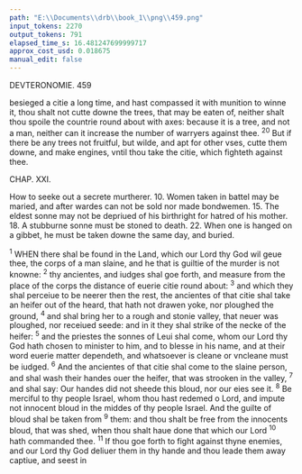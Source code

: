 ```yaml
---
path: "E:\\Documents\\drb\\book_1\\png\\459.png"
input_tokens: 2270
output_tokens: 791
elapsed_time_s: 16.481247699999717
approx_cost_usd: 0.018675
manual_edit: false
---
```

DEVTERONOMIE. 459

besieged a citie a long time, and hast compassed it with munition to winne it, thou shalt not cutte downe the trees, that may be eaten of, neither shalt thou spoile the countrie round about with axes: because it is a tree, and not a man, neither can it increase the number of warryers against thee. <sup>20</sup> But if there be any trees not fruitful, but wilde, and apt for other vses, cutte them downe, and make engines, vntil thou take the citie, which fighteth against thee.

CHAP. XXI.

<aside>How to seeke out a secrete murtherer. 10. Women taken in battel may be maried, and after wardes can not be sold nor made bondwemen. 15. The eldest sonne may not be depriued of his birthright for hatred of his mother. 18. A stubburne sonne must be stoned to death. 22. When one is hanged on a gibbet, he must be taken downe the same day, and buried.</aside>

<sup>1</sup> WHEN there shal be found in the Land, which our Lord thy God wil geue thee, the corps of a man slaine, and he that is guiltie of the murder is not knowne: <sup>2</sup> thy ancientes, and iudges shal goe forth, and measure from the place of the corps the distance of euerie citie round about: <sup>3</sup> and which they shal perceiue to be neerer then the rest, the ancientes of that citie shal take an heifer out of the heard, that hath not drawen yoke, nor ploughed the ground, <sup>4</sup> and shal bring her to a rough and stonie valley, that neuer was ploughed, nor receiued seede: and in it they shal strike of the necke of the heifer: <sup>5</sup> and the priestes the sonnes of Leui shal come, whom our Lord thy God hath chosen to minister to him, and to blesse in his name, and at their word euerie matter dependeth, and whatsoever is cleane or vncleane must be iudged. <sup>6</sup> And the ancientes of that citie shal come to the slaine person, and shal wash their handes ouer the heifer, that was strooken in the valley, <sup>7</sup> and shal say: Our handes did not sheede this bloud, nor our eies see it. <sup>8</sup> Be merciful to thy people Israel, whom thou hast redemed o Lord, and impute not innocent bloud in the middes of thy people Israel. And the guilte of bloud shal be taken from <sup>9</sup> them: and thou shalt be free from the innocents bloud, that was shed, when thou shalt haue done that which our Lord <sup>10</sup> hath commanded thee. <sup>11</sup> If thou goe forth to fight against thyne enemies, and our Lord thy God deliuer them in thy hande and thou leade them away captiue, and seest in

[^1]: By this cere-monie and ab-iuration they purged them selues, that they were not negligent in doing iustice.